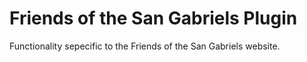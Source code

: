 # Friends of the San Gabriels Plugin
Functionality sepecific to the Friends of the San Gabriels website.

